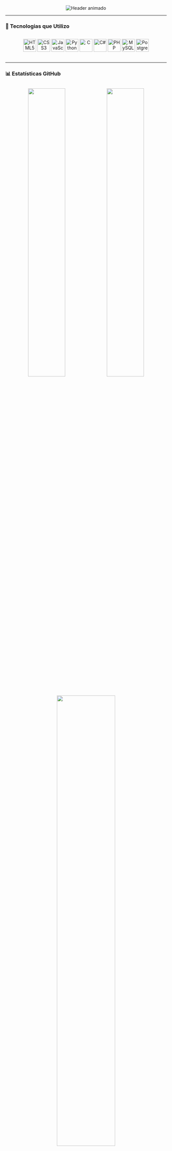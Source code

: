 <!-- Header Animado -->
<div align="center">
  <img src="https://readme-typing-svg.demolab.com?font=Fira+Code&size=35&duration=3000&pause=500&color=FFFFFF&center=true&vCenter=true&width=700&lines=👋+Olá,+Sou+o+Lucas!;💻+Desenvolvedor+em+Formação;🌱+Aprendizado+Contínuo" alt="Header animado">
</div>

---

<!-- Seção Tech -->
### 🚀 Tecnologias que Utilizo
<div align="center" style="margin: 30px 0;">
  <img src="https://cdn.jsdelivr.net/gh/devicons/devicon/icons/html5/html5-original.svg" title="HTML5" width="40" height="40"/>
  <img src="https://cdn.jsdelivr.net/gh/devicons/devicon/icons/css3/css3-original.svg" title="CSS3" width="40" height="40"/>
  <img src="https://cdn.jsdelivr.net/gh/devicons/devicon/icons/javascript/javascript-original.svg" title="JavaScript" width="40" height="40"/>
  <img src="https://cdn.jsdelivr.net/gh/devicons/devicon/icons/python/python-original.svg" title="Python" width="40" height="40"/>
  <img src="https://cdn.jsdelivr.net/gh/devicons/devicon/icons/c/c-original.svg" title="C" width="40" height="40"/>
  <img src="https://cdn.jsdelivr.net/gh/devicons/devicon/icons/csharp/csharp-original.svg" title="C#" width="40" height="40"/>
  <img src="https://cdn.jsdelivr.net/gh/devicons/devicon/icons/php/php-original.svg" title="PHP" width="40" height="40"/>
  <img src="https://cdn.jsdelivr.net/gh/devicons/devicon/icons/mysql/mysql-original.svg" title="MySQL" width="40" height="40"/>
  <img src="https://cdn.jsdelivr.net/gh/devicons/devicon/icons/postgresql/postgresql-original.svg" title="PostgreSQL" width="40" height="40"/>
</div>

---

<!-- GitHub Stats -->
### 📊 Estatísticas GitHub
<div align="center" style="margin-top: 30px;">
  <img src="https://github-readme-stats.vercel.app/api?username=K0yall&theme=github_dark&show_icons=true&hide_border=true&include_all_commits=true&count_private=true&title_color=ffffff&text_color=cccccc&icon_color=ffffff" width="48%"/>
  <img src="https://github-readme-streak-stats.herokuapp.com?user=K0yall&theme=dark&hide_border=true&background=0D1117&currStreakLabel=ffffff&sideLabels=cccccc&dates=cccccc&fire=ffffff&ring=ffffff" width="48%"/>
</div>

<div align="center" style="margin-top: 20px;">
  <img src="https://github-readme-stats.vercel.app/api/top-langs/?username=K0yall&layout=compact&theme=github_dark&title_color=ffffff&text_color=cccccc&bg_color=0D1117&hide_border=true&langs_count=8" width="60%"/>
</div>

---

<!-- Destaques -->
### 🌟 Destaques
<div align="center" style="margin-top: 30px;">
  <img src="https://github-profile-summary-cards.vercel.app/api/cards/repos-per-language?username=K0yall&theme=github_dark" width="45%" />
  <img src="https://github-profile-summary-cards.vercel.app/api/cards/most-commit-language?username=K0yall&theme=github_dark" width="45%" />
</div>

---

<!-- Card de Detalhes -->
<div align="center" style="margin-top: 40px;">
  <img src="https://github-profile-summary-cards.vercel.app/api/cards/profile-details?username=K0yall&theme=github_dark&background_color=0D1117&title_color=ffffff&text_color=cccccc" width="90%" />
</div>

---

<!-- Footer e Métricas -->
<div align="center" style="margin-top: 40px;">
  <img src="https://komarev.com/ghpvc/?username=K0yall&color=ffffff&style=flat-square&label=👀+Visitas" alt="Visitas">

  <div style="margin-top: 15px;">
    <img src="https://img.shields.io/badge/Repositórios-📂-ffffff?style=flat-square&logo=github&logoColor=white">
    <img src="https://img.shields.io/badge/Seguidores-👥-ffffff?style=flat-square&logo=github&logoColor=white">
    <img src="https://img.shields.io/badge/Estrelas-⭐-ffffff?style=flat-square&logo=github&logoColor=white">
  </div>
</div>
